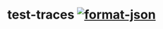 # test-traces [![format-json](https://results.pre-commit.ci/badge/github/scroll-tech/test-traces/main.svg)](https://results.pre-commit.ci/latest/github/scroll-tech/test-traces/main)

